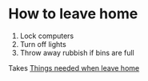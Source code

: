 # How to leave home

1. Lock computers
1. Turn off lights
1. Throw away rubbish if bins are full

Takes [Things needed when leave home](things-needed-when-leave-home.md)
